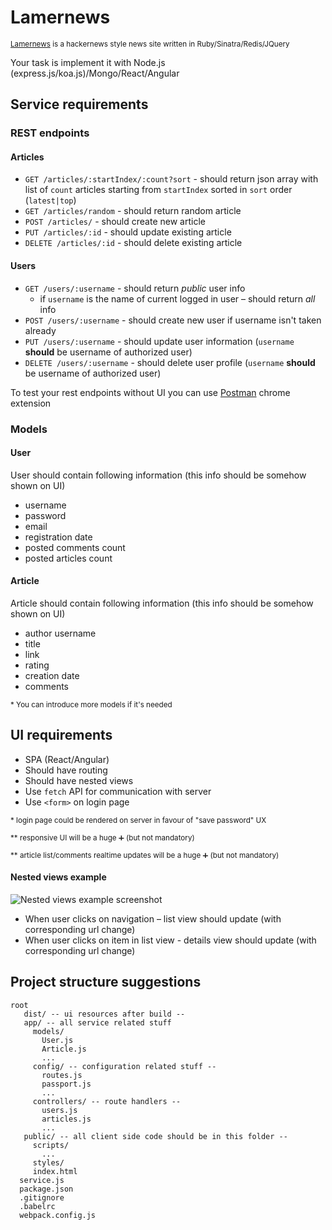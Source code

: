 # Lamernews

<small>[Lamernews](https://github.com/antirez/lamernews) is a hackernews style news site written in Ruby/Sinatra/Redis/JQuery</small>

Your task is implement it with Node.js (express.js/koa.js)/Mongo/React/Angular

## Service requirements

### REST endpoints

#### Articles

- `GET /articles/:startIndex/:count?sort` - should return json array with list of `count` articles starting from `startIndex` sorted in `sort` order (`latest|top`)
- `GET /articles/random` - should return random article
- `POST /articles/` - should create new article
- `PUT /articles/:id` - should update existing article
- `DELETE /articles/:id` - should delete existing article

#### Users

- `GET /users/:username` - should return _public_ user info
  - if `username` is the name of current logged in user – should return _all_ info
- `POST /users/:username` - should create new user if username isn't taken already
- `PUT /users/:username` - should update user information (`username` **should** be username of authorized user)
- `DELETE /users/:username` - should delete user profile (`username` **should** be username of authorized user)

To test your rest endpoints without UI you can use [Postman](https://chrome.google.com/webstore/detail/postman/fhbjgbiflinjbdggehcddcbncdddomop?hl=en) chrome extension

### Models

#### User

User should contain following information (this info should be somehow shown on UI)

- username
- password
- email
- registration date
- posted comments count
- posted articles count

#### Article

Article should contain following information (this info should be somehow shown on UI)

- author username
- title
- link
- rating
- creation date
- comments

<small>\* You can introduce more models if it's needed</small>

## UI requirements

- SPA (React/Angular)
- Should have routing
- Should have nested views
- Use `fetch` API for communication with server
- Use `<form>` on login page

<small>\* login page could be rendered on server in favour of "save password" UX</small>

<small>\*\* responsive UI will be a huge :heavy_plus_sign: (but not mandatory)</small>

<small>\*\* article list/comments realtime updates will be a huge :heavy_plus_sign: (but not mandatory)</small>

#### Nested views example

![Nested views example screenshot](http://i.imgur.com/EFSVvTU.png)

- When user clicks on navigation – list view should update (with corresponding url change)
- When user clicks on item in list view - details view should update (with corresponding url change)

## Project structure suggestions

```
root
   dist/ -- ui resources after build --
   app/ -- all service related stuff
     models/
       User.js
       Article.js
       ...
     config/ -- configuration related stuff --
       routes.js
       passport.js
       ...
     controllers/ -- route handlers --
       users.js
       articles.js
       ...
   public/ -- all client side code should be in this folder --
     scripts/
       ...
     styles/
     index.html
  service.js
  package.json
  .gitignore
  .babelrc
  webpack.config.js
```
